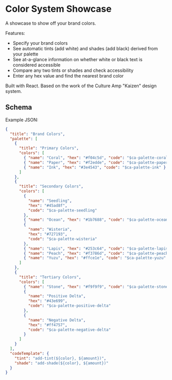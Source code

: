 # Color System Showcase

A showcase to show off your brand colors.

Features:

* Specify your brand colors
* See automatic tints (add white) and shades (add black) derived from your palette
* See at-a-glance information on whether white or black text is considered accessible
* Compare any two tints or shades and check accessibility
* Enter any hex value and find the nearest brand color

Built with React. Based on the work of the Culture Amp "Kaizen" design system.

## Schema

Example JSON:

```json
{
  "title": "Brand Colors",
  "palette": [
    {
      "title": "Primary Colors",
      "colors": [
        { "name": "Coral", "hex": "#f04c5d", "code": "$ca-palette-coral" },
        { "name": "Paper", "hex": "#f2edde", "code": "$ca-palette-paper" },
        { "name": "Ink", "hex": "#3e4543", "code": "$ca-palette-ink" }
      ]
    },
    {
      "title": "Secondary Colors",
      "colors": [
        {
          "name": "Seedling",
          "hex": "#45ad8f",
          "code": "$ca-palette-seedling"
        },
        { "name": "Ocean", "hex": "#1b7688", "code": "$ca-palette-ocean" },
        {
          "name": "Wisteria",
          "hex": "#727193",
          "code": "$ca-palette-wisteria"
        },
        { "name": "Lapis", "hex": "#253c64", "code": "$ca-palette-lapis" },
        { "name": "Peach", "hex": "#f3786d", "code": "$ca-palette-peach" },
        { "name": "Yuzu", "hex": "#ffce1e", "code": "$ca-palette-yuzu" }
      ]
    },
    {
      "title": "Tertiary Colors",
      "colors": [
        { "name": "Stone", "hex": "#f9f9f9", "code": "$ca-palette-stone" },
        {
          "name": "Positive Delta",
          "hex": "#43e699",
          "code": "$ca-palette-positive-delta"
        },
        {
          "name": "Negative Delta",
          "hex": "#ff4757",
          "code": "$ca-palette-negative-delta"
        }
      ]
    }
  ],
  "codeTemplate": {
    "tint": "add-tint(${color}, ${amount})",
    "shade": "add-shade(${color}, ${amount})"
  }
}
```
